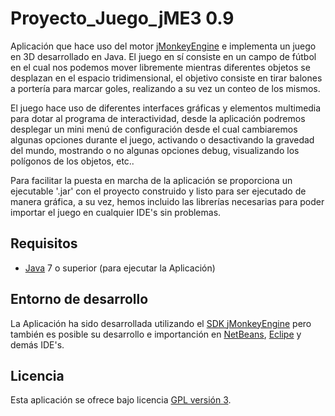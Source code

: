 Proyecto_Juego_jME3 0.9
================================

Aplicación que hace uso del motor [jMonkeyEngine] e implementa un juego en 3D desarrollado en Java.
El juego en sí consiste en un campo de fútbol en el cual nos podemos mover libremente mientras diferentes 
objetos se desplazan en el espacio tridimensional, el objetivo consiste en tirar balones a portería para 
marcar goles, realizando a su vez un conteo de los mismos.

El juego hace uso de diferentes interfaces gráficas y elementos multimedia para dotar al programa de 
interactividad, desde la aplicación podremos desplegar un mini menú de configuración desde el cual 
cambiaremos algunas opciones durante el juego, activando o desactivando la gravedad del mundo, mostrando
o no algunas opciones debug, visualizando los polígonos de los objetos, etc..

Para facilitar la puesta en marcha de la aplicación se proporciona un ejecutable '.jar' con el 
proyecto construido y listo para ser ejecutado de manera gráfica, a su vez, hemos incluido las librerías
necesarias para poder importar el juego en cualquier IDE's sin problemas.

## Requisitos
- [Java] 7 o superior (para ejecutar la Aplicación)

## Entorno de desarrollo
La Aplicación ha sido desarrollada utilizando el [SDK jMonkeyEngine] pero también es posible su desarrollo
e importanción en [NetBeans], [Eclipe] y demás IDE's.

## Licencia
Esta aplicación se ofrece bajo licencia [GPL versión 3].

[jMonkeyEngine]: http://jmonkeyengine.org/
[SDK jMonkeyEngine]: https://github.com/jMonkeyEngine/sdk/releases/tag/3.1-stable-FINAL
[NetBeans]: https://netbeans.org/
[Eclipe]: https://eclipse.org/
[Java]: https://www.java.com/
[GPL versión 3]: https://www.gnu.org/licenses/gpl-3.0.en.html